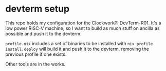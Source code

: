 # devterm setup

This repo holds my configuration for the ClockworkPi DevTerm-R01. It's a low
power RISC-V machine, so I want to build as much stuff on ancilla as possible
and push it to the devterm.

`profile.nix` includes a set of binaries to be installed with `nix profile install`.
`deploy` will build it and push it to the devterm, removing the previous profile
if one exists.

Other tools are in the works.
